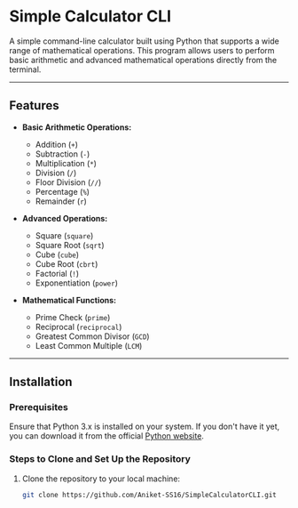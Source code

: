 # Simple Calculator CLI

A simple command-line calculator built using Python that supports a wide range of mathematical operations. This program allows users to perform basic arithmetic and advanced mathematical operations directly from the terminal.

---

## Features

- **Basic Arithmetic Operations:**
  - Addition (`+`)
  - Subtraction (`-`)
  - Multiplication (`*`)
  - Division (`/`)
  - Floor Division (`//`)
  - Percentage (`%`)
  - Remainder (`r`)
  
- **Advanced Operations:**
  - Square (`square`)
  - Square Root (`sqrt`)
  - Cube (`cube`)
  - Cube Root (`cbrt`)
  - Factorial (`!`)
  - Exponentiation (`power`)
  
- **Mathematical Functions:**
  - Prime Check (`prime`)
  - Reciprocal (`reciprocal`)
  - Greatest Common Divisor (`GCD`)
  - Least Common Multiple (`LCM`)

---

## Installation

### Prerequisites

Ensure that Python 3.x is installed on your system. If you don't have it yet, you can download it from the official [Python website](https://www.python.org/downloads/).

### Steps to Clone and Set Up the Repository

1. Clone the repository to your local machine:

   ```bash
   git clone https://github.com/Aniket-SS16/SimpleCalculatorCLI.git
